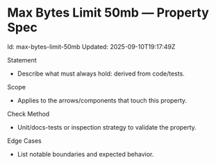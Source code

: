 # Max Bytes Limit 50mb — Property Spec

Id: max-bytes-limit-50mb
Updated: 2025-09-10T19:17:49Z

Statement
- Describe what must always hold: derived from code/tests.

Scope
- Applies to the arrows/components that touch this property.

Check Method
- Unit/docs-tests or inspection strategy to validate the property.

Edge Cases
- List notable boundaries and expected behavior.
